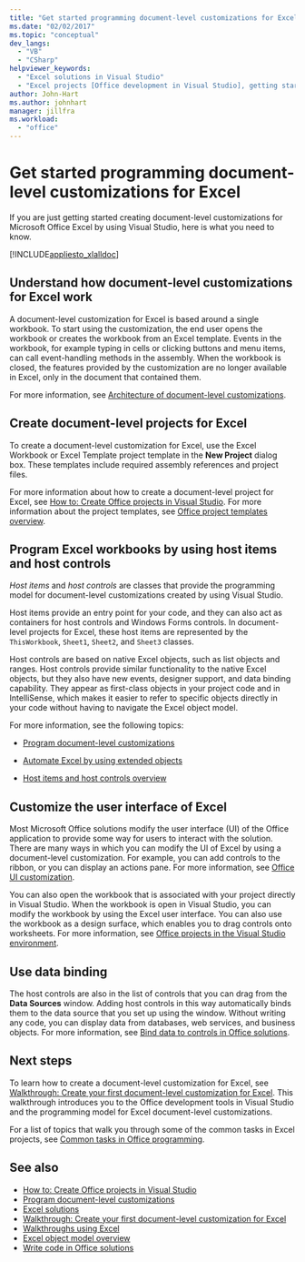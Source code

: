 ```yaml
---
title: "Get started programming document-level customizations for Excel"
ms.date: "02/02/2017"
ms.topic: "conceptual"
dev_langs:
  - "VB"
  - "CSharp"
helpviewer_keywords:
  - "Excel solutions in Visual Studio"
  - "Excel projects [Office development in Visual Studio], getting started"
author: John-Hart
ms.author: johnhart
manager: jillfra
ms.workload:
  - "office"
---
```

# Get started programming document-level customizations for Excel
  If you are just getting started creating document-level customizations for Microsoft Office Excel by using Visual Studio, here is what you need to know.

 [!INCLUDE[appliesto_xlalldoc](../vsto/includes/appliesto-xlalldoc-md.md)]

## Understand how document-level customizations for Excel work
 A document-level customization for Excel is based around a single workbook. To start using the customization, the end user opens the workbook or creates the workbook from an Excel template. Events in the workbook, for example typing in cells or clicking buttons and menu items, can call event-handling methods in the assembly. When the workbook is closed, the features provided by the customization are no longer available in Excel, only in the document that contained them.

 For more information, see [Architecture of document-level customizations](../vsto/architecture-of-document-level-customizations.md).

## Create document-level projects for Excel
 To create a document-level customization for Excel, use the Excel Workbook or Excel Template project template in the **New Project** dialog box. These templates include required assembly references and project files.

 For more information about how to create a document-level project for Excel, see [How to: Create Office projects in Visual Studio](../vsto/how-to-create-office-projects-in-visual-studio.md). For more information about the project templates, see [Office project templates overview](../vsto/office-project-templates-overview.md).

## Program Excel workbooks by using host items and host controls
 *Host items* and *host controls* are classes that provide the programming model for document-level customizations created by using Visual Studio.

 Host items provide an entry point for your code, and they can also act as containers for host controls and Windows Forms controls. In document-level projects for Excel, these host items are represented by the `ThisWorkbook`, `Sheet1`, `Sheet2`, and `Sheet3` classes.

 Host controls are based on native Excel objects, such as list objects and ranges. Host controls provide similar functionality to the native Excel objects, but they also have new events, designer support, and data binding capability. They appear as first-class objects in your project code and in IntelliSense, which makes it easier to refer to specific objects directly in your code without having to navigate the Excel object model.

 For more information, see the following topics:

-   [Program document-level customizations](../vsto/programming-document-level-customizations.md)

-   [Automate Excel by using extended objects](../vsto/automating-excel-by-using-extended-objects.md)

-   [Host items and host controls overview](../vsto/host-items-and-host-controls-overview.md)

## Customize the user interface of Excel
 Most Microsoft Office solutions modify the user interface (UI) of the Office application to provide some way for users to interact with the solution. There are many ways in which you can modify the UI of Excel by using a document-level customization. For example, you can add controls to the ribbon, or you can display an actions pane. For more information, see [Office UI customization](../vsto/office-ui-customization.md).

 You can also open the workbook that is associated with your project directly in Visual Studio. When the workbook is open in Visual Studio, you can modify the workbook by using the Excel user interface. You can also use the workbook as a design surface, which enables you to drag controls onto worksheets. For more information, see [Office projects in the Visual Studio environment](../vsto/office-projects-in-the-visual-studio-environment.md).

## Use data binding
 The host controls are also in the list of controls that you can drag from the **Data Sources** window. Adding host controls in this way automatically binds them to the data source that you set up using the window. Without writing any code, you can display data from databases, web services, and business objects. For more information, see [Bind data to controls in Office solutions](../vsto/binding-data-to-controls-in-office-solutions.md).

## Next steps
 To learn how to create a document-level customization for Excel, see [Walkthrough: Create your first document-level customization for Excel](../vsto/walkthrough-creating-your-first-document-level-customization-for-excel.md). This walkthrough introduces you to the Office development tools in Visual Studio and the programming model for Excel document-level customizations.

 For a list of topics that walk you through some of the common tasks in Excel projects, see [Common tasks in Office programming](../vsto/common-tasks-in-office-programming.md).

## See also
- [How to: Create Office projects in Visual Studio](../vsto/how-to-create-office-projects-in-visual-studio.md)
- [Program document-level customizations](../vsto/programming-document-level-customizations.md)
- [Excel solutions](../vsto/excel-solutions.md)
- [Walkthrough: Create your first document-level customization for Excel](../vsto/walkthrough-creating-your-first-document-level-customization-for-excel.md)
- [Walkthroughs using Excel](../vsto/walkthroughs-using-excel.md)
- [Excel object model overview](../vsto/excel-object-model-overview.md)
- [Write code in Office solutions](../vsto/writing-code-in-office-solutions.md)
